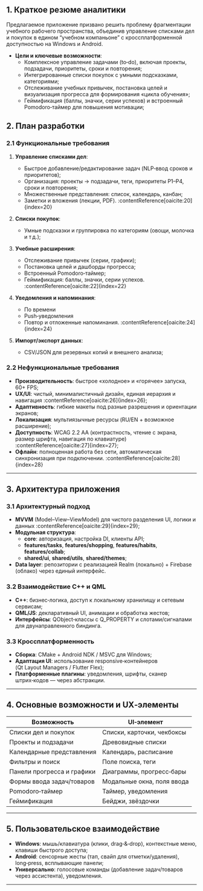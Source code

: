 ## 1. Краткое резюме аналитики  
Предлагаемое приложение призвано решить проблему фрагментации учебного рабочего пространства, объединив управление списками дел и покупок в едином “учебном компаньоне” с кроссплатформенной доступностью на Windows и Android.  
- **Цели и ключевые возможности**:  
  - Комплексное управление задачами (to‑do), включая проекты, подзадачи, приоритеты, сроки и повторения;  
  - Интегрированные списки покупок с умными подсказками, категориями;  
  - Отслеживание учебных привычек, постановка целей и визуализация прогресса для формирования «цикла обучения»;  
  - Геймификация (баллы, значки, серии успехов) и встроенный Pomodoro‑таймер для повышения мотивации;  

  





## 2. План разработки

### 2.1 Функциональные требования  
1. **Управление списками дел**:  
   - Быстрое добавление/редактирование задач (NLP‑ввод сроков и приоритетов);  
   - Организация: проекты → подзадачи, теги, приоритеты P1–P4, сроки и повторения;  
   - Множественные представления: список, календарь, канбан;  
   - Заметки и вложения (лекции, PDF). :contentReference[oaicite:20]{index=20}  

2. **Списки покупок**:  
   - Умные подсказки и группировка по категориям (овощи, молочка и т д.);  
  

3. **Учебные расширения**:  
   - Отслеживание привычек (серии, графики);  
   - Постановка целей и дашборды прогресса;  
   - Встроенный Pomodoro‑таймер;  
   - Геймификация: баллы, значки, серии успехов. :contentReference[oaicite:22]{index=22}  



5. **Уведомления и напоминания**:  
   - По времени  
   - Push‑уведомления 
   - Повтор и отложенные напоминания. :contentReference[oaicite:24]{index=24}  

6. **Импорт/экспорт данных**:  
   - CSV/JSON для резервных копий и внешнего анализа;  
  

### 2.2 Нефункциональные требования  
- **Производительность**: быстрое «холодное» и «горячее» запуска, 60+ FPS;  
- **UX/UI**: чистый, минималистичный дизайн, единая иерархия и навигация :contentReference[oaicite:26]{index=26};  
- **Адаптивность**: гибкие макеты под разные разрешения и ориентации экранов;  
- **Локализация**: мультиязычные ресурсы (RU/EN + возможное расширение);  
- **Доступность**: WCAG 2.2 AA (контрастность, чтение с экрана, размер шрифта, навигация по клавиатуре) :contentReference[oaicite:27]{index=27};  
- **Офлайн**: полноценная работа без сети, автоматическая синхронизация при подключении. :contentReference[oaicite:28]{index=28}  

---

## 3. Архитектура приложения

### 3.1 Архитектурный подход  
- **MVVM** (Model–View–ViewModel) для чистого разделения UI, логики и данных :contentReference[oaicite:29]{index=29};  
- **Модульная структура**:  
  - **core**: авторизация, настройка DI, клиенты API;  
  - **features/tasks**, **features/shopping**, **features/habits**, **features/collab**;  
  - **shared/ui**, **shared/utils**, **shared/themes**;  
- **Data layer**: репозитории с реализацией Realm (локально) + Firebase (облако) через единый интерфейс.

### 3.2 Взаимодействие C++ и QML  
>  
- **C++**: бизнес‑логика, доступ к локальному хранилищу и сетевым сервисам;  
- **QML/JS**: декларативный UI, анимации и обработка жестов;  
- **Интерфейсы**: QObject‑классы с Q_PROPERTY и слотами/сигналами для двунаправленного биндинга.  

### 3.3 Кроссплатформенность  
- **Сборка**: CMake + Android NDK / MSVC для Windows;  
- **Адаптация UI**: использование responsive‑контейнеров (Qt Layout Managers / Flutter Flex);  
- **Платформенные плагины**: уведомления, шрифты, сканер штрих‑кодов — через абстракции.  

---

## 4. Основные возможности и UX‑элементы

| Возможность                | UI‑элемент             |
|----------------------------|------------------------|
| Списки дел и покупок       | Списки, карточки, чекбоксы |
| Проекты и подзадачи        | Древовидные списки     |
| Календарные представления  | Календарь, расписание  |
| Фильтры и поиск            | Поле поиска, теги      |
| Панели прогресса и графики | Диаграммы, прогресс‑бары |
| Формы ввода задач/товаров  | Модальные окна, поля ввода |
| Pomodoro‑таймер            | Таймер, уведомления    |
| Геймификация               | Бейджи, звёздочки       |

---

## 5. Пользовательское взаимодействие

- **Windows**: мышь/клавиатура (клики, drag‑&‑drop), контекстные меню, клавиши быстрого доступа;  
- **Android**: сенсорные жесты (тап, свайп для отметки/удаления), long‑press, всплывающие панели;  
- **Универсально**: голосовые команды (добавление задач/товаров через ассистента), уведомления.

---


